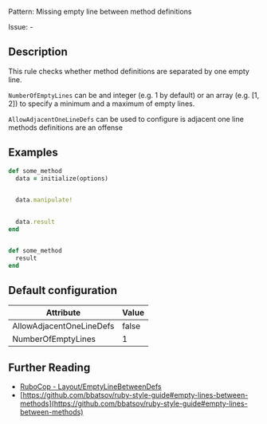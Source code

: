 Pattern: Missing empty line between method definitions

Issue: -

## Description

This rule checks whether method definitions are separated by one empty line.

`NumberOfEmptyLines` can be and integer (e.g. 1 by default) or
an array (e.g. [1, 2]) to specify a minimum and a maximum of
empty lines.

`AllowAdjacentOneLineDefs` can be used to configure is adjacent
one line methods definitions are an offense

## Examples

```ruby
def some_method
  data = initialize(options)

  
  data.manipulate!

  
  data.result
end


def some_method
  result
end
```

## Default configuration

Attribute | Value
--- | ---
AllowAdjacentOneLineDefs | false
NumberOfEmptyLines | 1

## Further Reading

* [RuboCop - Layout/EmptyLineBetweenDefs](https://docs.rubocop.org/rubocop/cops_layout.html#layoutemptylinebetweendefs)
* [https://github.com/bbatsov/ruby-style-guide#empty-lines-between-methods](https://github.com/bbatsov/ruby-style-guide#empty-lines-between-methods)
